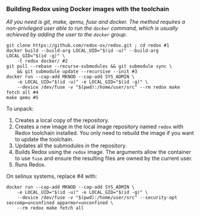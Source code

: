 ### Building Redox using Docker images with the toolchain

*All you need is git, make, qemu, fuse and docker. The method requires a non-privileged user able to run the `docker` command, which is usually achieved by adding the user to the `docker` group.*

```shell
git clone https://github.com/redox-os/redox.git ; cd redox #1
docker build --build-arg LOCAL_UID="$(id -u)" --build-arg LOCAL_GID="$(id -g)" \
    -t redox docker/ #2
git pull --rebase --recurse-submodules && git submodule sync \
    && git submodule update --recursive --init #3
docker run --cap-add MKNOD --cap-add SYS_ADMIN \
    -e LOCAL_UID="$(id -u)" -e LOCAL_GID="$(id -g)" \
    --device /dev/fuse -v "$(pwd):/home/user/src" --rm redox make fetch all #4
make qemu #5
```
To unpack:
1. Creates a local copy of the repository.
2. Creates a new image in the local image repository named `redox` with Redox toolchain installed. You only need to rebuild the image if you want to update the toolchain.
3. Updates all the submodules in the repository.
4. Builds Redox using the `redox` image. The arguments allow the container to use `fuse` and ensure the resulting files are owned by the current user.
5. Runs Redox.

On selinux systems, replace #4 with:
```
docker run --cap-add MKNOD --cap-add SYS_ADMIN \
    -e LOCAL_UID="$(id -u)" -e LOCAL_GID="$(id -g)" \
    --device /dev/fuse -v "$(pwd):/home/user/src" --security-opt seccomp=unconfined apparmor=unconfined \
    --rm redox make fetch all
```
